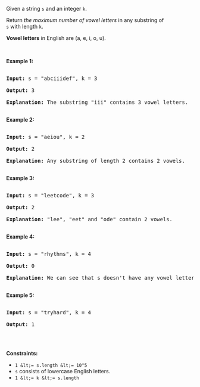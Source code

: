 Given a string `` s `` and an integer `` k ``.

Return _the maximum number of vowel letters_ in any substring of `` s ``&nbsp;with&nbsp;length `` k ``.

__Vowel letters__ in&nbsp;English are&nbsp;(a, e, i, o, u).

&nbsp;

__Example 1:__

<pre>
<strong>Input:</strong> s = "abciiidef", k = 3
<strong>Output:</strong> 3
<strong>Explanation:</strong> The substring "iii" contains 3 vowel letters.
</pre>

__Example 2:__

<pre>
<strong>Input:</strong> s = "aeiou", k = 2
<strong>Output:</strong> 2
<strong>Explanation:</strong> Any substring of length 2 contains 2 vowels.
</pre>

__Example 3:__

<pre>
<strong>Input:</strong> s = "leetcode", k = 3
<strong>Output:</strong> 2
<strong>Explanation:</strong> "lee", "eet" and "ode" contain 2 vowels.
</pre>

__Example 4:__

<pre>
<strong>Input:</strong> s = "rhythms", k = 4
<strong>Output:</strong> 0
<strong>Explanation:</strong> We can see that s doesn't have any vowel letters.
</pre>

__Example 5:__

<pre>
<strong>Input:</strong> s = "tryhard", k = 4
<strong>Output:</strong> 1
</pre>

&nbsp;

__Constraints:__

*   `` 1 &lt;= s.length &lt;= 10^5 ``
*   `` s ``&nbsp;consists of lowercase English letters.
*   `` 1 &lt;= k &lt;= s.length ``
